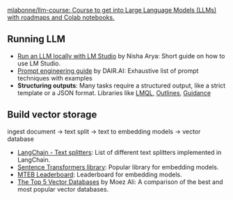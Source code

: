 [mlabonne/llm-course: Course to get into Large Language Models (LLMs) with roadmaps and Colab notebooks.](https://github.com/mlabonne/llm-course?tab=readme-ov-file)

## Running LLM

- [Run an LLM locally with LM Studio](https://www.kdnuggets.com/run-an-llm-locally-with-lm-studio) by Nisha Arya: Short guide on how to use LM Studio.
- [Prompt engineering guide](https://www.promptingguide.ai/) by DAIR.AI: Exhaustive list of prompt techniques with examples
- **Structuring outputs**: Many tasks require a structured output, like a strict template or a JSON format. Libraries like [LMQL](https://lmql.ai/), [Outlines](https://github.com/outlines-dev/outlines), [Guidance](https://github.com/guidance-ai/guidance)

## Build vector storage

ingest document -> text split -> text to embedding models -> vector database

- [LangChain - Text splitters](https://python.langchain.com/docs/modules/data_connection/document_transformers/): List of different text splitters implemented in LangChain.
- [Sentence Transformers library](https://www.sbert.net/): Popular library for embedding models.
- [MTEB Leaderboard](https://huggingface.co/spaces/mteb/leaderboard): Leaderboard for embedding models.
- [The Top 5 Vector Databases](https://www.datacamp.com/blog/the-top-5-vector-databases) by Moez Ali: A comparison of the best and most popular vector databases.

